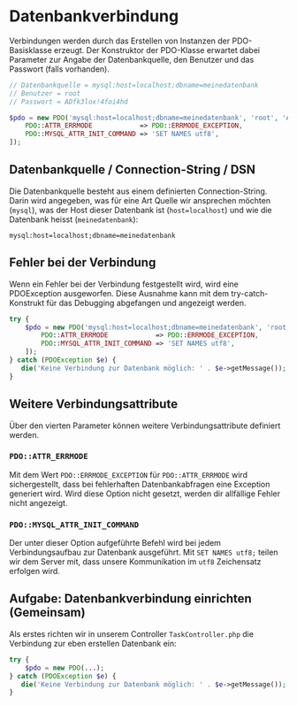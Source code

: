 # Datenbankverbindung
Verbindungen werden durch das Erstellen von Instanzen der PDO-Basisklasse erzeugt. Der Konstruktor der PDO-Klasse erwartet dabei Parameter zur Angabe der Datenbankquelle, den Benutzer und das Passwort (falls vorhanden).

```php
// Datenbankquelle = mysql:host=localhost;dbname=meinedatenbank
// Benutzer = root
// Passwort = ADfk3lox!4foi4hd

$pdo = new PDO('mysql:host=localhost;dbname=meinedatenbank', 'root', 'ADfk3lox!4foi4hd', [
    PDO::ATTR_ERRMODE            => PDO::ERRMODE_EXCEPTION,
    PDO::MYSQL_ATTR_INIT_COMMAND => 'SET NAMES utf8',
]);
```
## Datenbankquelle / Connection-String / DSN
Die Datenbankquelle besteht aus einem definierten Connection-String. Darin wird angegeben, was für eine Art Quelle wir ansprechen möchten (`mysql`), was der Host dieser Datenbank ist (`host=localhost`) und wie die Datenbank heisst (`meinedatenbank`):

```text
mysql:host=localhost;dbname=meinedatenbank
```

## Fehler bei der Verbindung
Wenn ein Fehler bei der Verbindung festgestellt wird, wird eine PDOException ausgeworfen. Diese Ausnahme kann mit dem try-catch-Konstrukt für das Debugging abgefangen und angezeigt werden.

```php
try {
    $pdo = new PDO('mysql:host=localhost;dbname=meinedatenbank', 'root', 'ADfk3lox!4foi4hd', [
        PDO::ATTR_ERRMODE            => PDO::ERRMODE_EXCEPTION,
        PDO::MYSQL_ATTR_INIT_COMMAND => 'SET NAMES utf8',
    ]);
} catch (PDOException $e) {
   die('Keine Verbindung zur Datenbank möglich: ' . $e->getMessage());
}
```

## Weitere Verbindungsattribute

Über den vierten Parameter können weitere Verbindungsattribute definiert werden.

### `PDO::ATTR_ERRMODE`

Mit dem Wert `PDO::ERRMODE_EXCEPTION` für `PDO::ATTR_ERRMODE` wird sichergestellt, dass bei fehlerhaften Datenbankabfragen eine Exception generiert wird. Wird diese Option nicht gesetzt, werden dir allfällige Fehler nicht angezeigt.

### `PDO::MYSQL_ATTR_INIT_COMMAND`
 
Der unter dieser Option aufgeführte Befehl wird bei jedem Verbindungsaufbau zur Datenbank ausgeführt. Mit `SET NAMES utf8;` teilen wir dem Server mit, dass unsere Kommunikation im `utf8` Zeichensatz erfolgen wird.

## Aufgabe: Datenbankverbindung einrichten (Gemeinsam)
Als erstes richten wir in unserem Controller `TaskController.php` die Verbindung zur eben erstellen Datenbank ein:

```php
try {
    $pdo = new PDO(...);
} catch (PDOException $e) {
   die('Keine Verbindung zur Datenbank möglich: ' . $e->getMessage());
}
```
